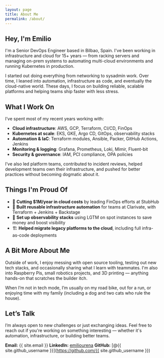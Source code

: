 ```yaml
---
layout: page
title: About Me
permalink: /about/
---
```


## Hey, I'm Emilio

I'm a Senior DevOps Engineer based in Bilbao, Spain. I've been working in infrastructure and cloud for 15+ years — from racking servers and managing on-prem systems to automating multi-cloud environments and running Kubernetes in production.

I started out doing everything from networking to sysadmin work. Over time, I leaned into automation, infrastructure as code, and eventually the cloud-native world. These days, I focus on building reliable, scalable platforms and helping teams ship faster with less stress.

## What I Work On

I’ve spent most of my recent years working with:

- **Cloud infrastructure**: AWS, GCP, Terraform, CI/CD, FinOps
- **Kubernetes at scale**: EKS, GKE, Argo CD, GitOps, observability stacks
- **Automation & IaC**: Terraform modules, Ansible, Packer, GitHub Actions, Jenkins
- **Monitoring & logging**: Grafana, Prometheus, Loki, Mimir, Fluent-bit
- **Security & governance**: IAM, PCI compliance, OPA policies

I’ve also led platform teams, contributed to incident reviews, helped development teams own their infrastructure, and pushed for better practices without becoming dogmatic about it.

## Things I'm Proud Of

- 💸 **Cutting $1M/year in cloud costs** by leading FinOps efforts at StubHub
- 🔄 **Built reusable infrastructure automation** for teams at Clarivate, with Terraform + Jenkins + Backstage
- 🧠 **Set up observability stacks** using LGTM on spot instances to save money and boost visibility
- 🏗️ **Helped migrate legacy platforms to the cloud**, including full infra-as-code deployments

## A Bit More About Me

Outside of work, I enjoy messing with open source tooling, testing out new tech stacks, and occasionally sharing what I learn with teammates. I'm also into Raspberry Pis, small robotics projects, and 3D printing — anything hands-on that scratches the builder itch.

When I’m not in tech mode, I’m usually on my road bike, out for a run, or enjoying time with my family (including a dog and two cats who rule the house).

## Let’s Talk

I’m always open to new challenges or just exchanging ideas. Feel free to reach out if you're working on something interesting — whether it's automation, infrastructure, or building better teams.

**Email:** {{ site.email }}
**LinkedIn:** [emiliourena](https://www.linkedin.com/in/emiliourena)
**GitHub:** [@{{ site.github_username }}](https://github.com/{{ site.github_username }})
